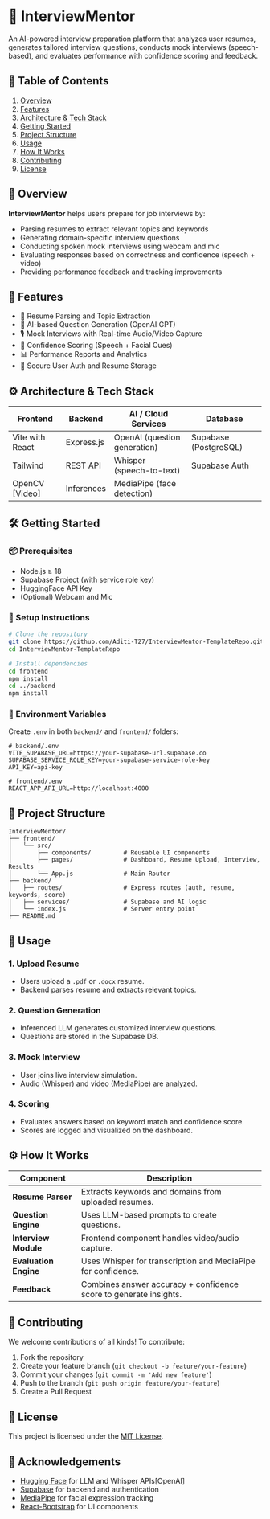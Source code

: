 # 🧠 InterviewMentor

An AI-powered interview preparation platform that analyzes user resumes, generates tailored interview questions, conducts mock interviews (speech-based), and evaluates performance with confidence scoring and feedback.



## 🔧 Table of Contents

1. [Overview](#overview)  
2. [Features](#features)  
3. [Architecture & Tech Stack](#architecture--tech-stack)  
4. [Getting Started](#getting-started)  
5. [Project Structure](#project-structure)  
6. [Usage](#usage)  
7. [How It Works](#how-it-works)  
8. [Contributing](#contributing)  
9. [License](#license)



## 📌 Overview

**InterviewMentor** helps users prepare for job interviews by:

- Parsing resumes to extract relevant topics and keywords
- Generating domain-specific interview questions
- Conducting spoken mock interviews using webcam and mic
- Evaluating responses based on correctness and confidence (speech + video)
- Providing performance feedback and tracking improvements


## 🚀 Features

- 📝 Resume Parsing and Topic Extraction  
- 🤖 AI-based Question Generation (OpenAI GPT)  
- 🎙️ Mock Interviews with Real-time Audio/Video Capture  
- 🧠 Confidence Scoring (Speech + Facial Cues)  
- 📊 Performance Reports and Analytics  
- 🔐 Secure User Auth and Resume Storage  



## ⚙️ Architecture & Tech Stack


| Frontend         | Backend      | AI / Cloud Services            | Database              |
|------------------|--------------|--------------------------------|------------------------|
| Vite with React  | Express.js   | OpenAI (question generation)   | Supabase (PostgreSQL) |
| Tailwind         | REST API     | Whisper (speech-to-text)       | Supabase Auth         |
| OpenCV [Video]   | Inferences   | MediaPipe (face detection)     |                        |




## 🛠️ Getting Started

### 📦 Prerequisites

- Node.js ≥ 18  
- Supabase Project (with service role key)  
- HuggingFace API Key  
- (Optional) Webcam and Mic  

### 🔧 Setup Instructions

```bash
# Clone the repository
git clone https://github.com/Aditi-T27/InterviewMentor-TemplateRepo.git
cd InterviewMentor-TemplateRepo

# Install dependencies
cd frontend
npm install
cd ../backend
npm install
```

### 🔐 Environment Variables

Create `.env` in both `backend/` and `frontend/` folders:

```env
# backend/.env
VITE_SUPABASE_URL=https://your-supabase-url.supabase.co
SUPABASE_SERVICE_ROLE_KEY=your-supabase-service-role-key
API_KEY=api-key

# frontend/.env
REACT_APP_API_URL=http://localhost:4000
```



## 📁 Project Structure

```
InterviewMentor/
├── frontend/
│   └── src/
│       ├── components/         # Reusable UI components
│       ├── pages/              # Dashboard, Resume Upload, Interview, Results
│       └── App.js              # Main Router
├── backend/
│   ├── routes/                 # Express routes (auth, resume, keywords, score)
│   ├── services/               # Supabase and AI logic
│   └── index.js                # Server entry point
├── README.md
```



## 🧪 Usage

### 1. Upload Resume

- Users upload a `.pdf` or `.docx` resume.
- Backend parses resume and extracts relevant topics.

### 2. Question Generation

- Inferenced LLM generates customized interview questions.
- Questions are stored in the Supabase DB.

### 3. Mock Interview

- User joins live interview simulation.
- Audio (Whisper) and video (MediaPipe) are analyzed.

### 4. Scoring

- Evaluates answers based on keyword match and confidence score.
- Scores are logged and visualized on the dashboard.



## ⚙️ How It Works

| Component            | Description |
|----------------------|-------------|
| **Resume Parser**    | Extracts keywords and domains from uploaded resumes. |
| **Question Engine**  | Uses LLM-based prompts to create questions. |
| **Interview Module** | Frontend component handles video/audio capture. |
| **Evaluation Engine**| Uses Whisper for transcription and MediaPipe for confidence. |
| **Feedback**         | Combines answer accuracy + confidence score to generate insights. |



## 🤝 Contributing

We welcome contributions of all kinds! To contribute:

1. Fork the repository  
2. Create your feature branch (`git checkout -b feature/your-feature`)  
3. Commit your changes (`git commit -m 'Add new feature'`)  
4. Push to the branch (`git push origin feature/your-feature`)  
5. Create a Pull Request  



## 📄 License

This project is licensed under the [MIT License](LICENSE).


## 🙌 Acknowledgements

- [Hugging Face](https://huggingface.co/) for LLM and Whisper APIs[OpenAI]  
- [Supabase](https://supabase.com/) for backend and authentication  
- [MediaPipe](https://mediapipe.dev/) for facial expression tracking  
- [React-Bootstrap](https://react-bootstrap.github.io/) for UI components  


